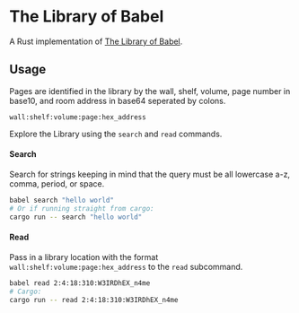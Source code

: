 # The Library of Babel

A Rust implementation of [The Library of Babel](https://en.wikipedia.org/wiki/The_Library_of_Babel/).

## Usage

Pages are identified in the library by the wall, shelf, volume, page number in base10, and room address in base64 seperated by colons.

`wall:shelf:volume:page:hex_address`

Explore the Library using the `search` and `read` commands.

#### Search
Search for strings keeping in mind that the query must be all lowercase a-z, comma, period, or space.
```sh
babel search "hello world"
# Or if running straight from cargo:
cargo run -- search "hello world"
```




#### Read
Pass in a library location with the format `wall:shelf:volume:page:hex_address` to the `read` subcommand.
```sh
babel read 2:4:18:310:W3IRDhEX_n4me
# Cargo:
cargo run -- read 2:4:18:310:W3IRDhEX_n4me
```
